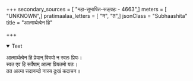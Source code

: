 +++
secondary_sources = [ "महा-सुभाषित-सङ्ग्रहः - 4663",]
meters = [ "UNKNOWN",]
pratimaalaa_letters = [ "न", "त",]
jsonClass = "Subhaashita"
title = "आत्मार्थत्वेन हि"

+++

<details open><summary>Text</summary>

आत्मार्थत्वेन हि प्रेयान् विषयो न स्वतः प्रियः।  
स्वत एव हि सर्वेषाम् आत्मा प्रियतमो यतः।  
तत आत्मा सदानन्दो नास्य दुःखं कदाचन॥
</details>
